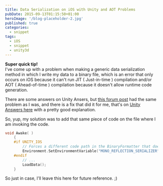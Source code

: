 ```yaml
---
title: Data Serialization on iOS with Unity and AOT Problems
pubDate: 2015-09-13T01:15:50+01:00
heroImage: '/blog-placeholder-2.jpg'
published: true
categories:
  - snippet
tags:
  - iOS
  - snippet
  - unity3d
---
```

 

**Super quick tip!**  
I've come up with a problem when making a generic data serialization method in which I write my data to a binary file, which is an error that only occurs on iOS because it can't run JIT ( Just-in-time ) compilation and/or AOT ( Ahead-of-time ) compilation because it doesn't allow runtime code generation. 

There are some answers on Unity Ansers, but [this forum post](http://forum.unity3d.com/threads/persistent-data-storage-unity-serialization-error-on-ios.277989/) had the same problem as I was, and there is a fix that did it for me, that's on [Unity Answers here](http://answers.unity3d.com/questions/30930/why-did-my-binaryserialzer-stop-working.html) with a pretty good explanation. 

So, yup, my solution was to add that same piece of code on the file where I am invoking the code. 

```cpp
void Awake( )
    {
    #if UNITY_IOS
        // Forces a different code path in the BinaryFormatter that doesn't rely on run-time code generation (which would break on iOS).
        Environment.SetEnvironmentVariable("MONO_REFLECTION_SERIALIZER", "yes");
    #endif
        // ...
        LoadData();
    }
```

So just in case, I'll leave this here for future reference. ;)